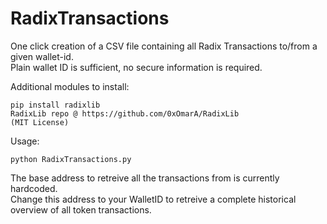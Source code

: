# RadixTransactions

One click creation of a CSV file containing all Radix Transactions to/from a given wallet-id.</br>
Plain wallet ID is sufficient, no secure information is required.</br>

Additional modules to install:

	pip install radixlib
	RadixLib repo @ https://github.com/0xOmarA/RadixLib
	(MIT License)

Usage:

	python RadixTransactions.py
	
The base address to retreive all the transactions from is currently hardcoded.</br>
Change this address to your WalletID to retreive a complete historical overview of all token transactions.</br>
 
	
